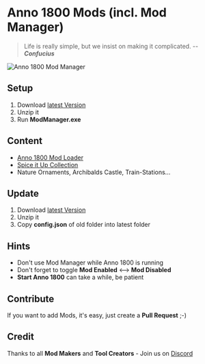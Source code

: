 # Anno 1800 Mods (incl. Mod Manager)

> Life is really simple, but we insist on making it complicated.
> -- ***Confucius***

![Anno 1800 Mod Manager](http://i.imgur.com/HYo0xNb.jpg)

## Setup

1. Download [latest Version](https://github.com/akkzockt/Anno1800Mods/archive/master.zip)
2. Unzip it
3. Run **ModManager.exe**

## Content

* [Anno 1800 Mod Loader](https://github.com/xforce/anno1800-mod-loader)
* [Spice it Up Collection](https://www.nexusmods.com/anno1800/mods/5)
* Nature Ornaments, Archibalds Castle, Train-Stations...

## Update

1. Download [latest Version](https://github.com/akkzockt/Anno1800Mods/archive/master.zip)
2. Unzip it
3. Copy **config.json** of old folder into latest folder

## Hints

* Don't use Mod Manager while Anno 1800 is running
* Don't forget to toggle **Mod Enabled** <--> **Mod Disabled**
* **Start Anno 1800** can take a while, be patient

## Contribute

If you want to add Mods, it's easy, just create a **Pull Request** ;-)

## Credit

Thanks to all **Mod Makers** and **Tool Creators** - Join us on [Discord](https://discord.gg/KEVaVby)
